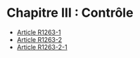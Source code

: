 # Chapitre III : Contrôle

* [Article R1263-1](./LEGIARTI000031356449.md)
* [Article R1263-2](./LEGIARTI000018537094.md)
* [Article R1263-2-1](./LEGIARTI000030420289.md)
